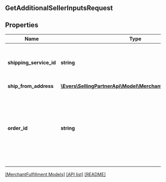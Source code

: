 ## GetAdditionalSellerInputsRequest

## Properties

Name | Type | Description | Notes
------------ | ------------- | ------------- | -------------
**shipping_service_id** | **string** | An Amazon-defined shipping service identifier. |
**ship_from_address** | [**\Evers\SellingPartnerApi\Model\MerchantFulfillment\Address**](Address.md) |  |
**order_id** | **string** | An Amazon-defined order identifier, in 3-7-7 format. &lt;br&gt;**Pattern** : &#x60;[0-9A-Z]{3}-[0-9]{7}-[0-9]{7}&#x60;. |

[[MerchantFulfillment Models]](../) [[API list]](../../Api) [[README]](../../../README.md)
